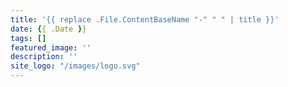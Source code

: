 ```yaml
---
title: '{{ replace .File.ContentBaseName "-" " " | title }}'
date: {{ .Date }}
tags: []
featured_image: ''
description: ''
site_logo: "/images/logo.svg"
---
```

